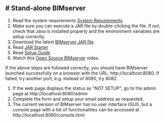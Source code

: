 ## # **Stand-alone BIMserver**

1. Read the system requirements [System Requirements](https://github.com/opensourceBIM/BIMserver/wiki/Requirements)
2. Make sure you can execute a JAR file by double-clicking the file. If not, check that Java is installed properly and the environment variables are setup correctly.
3. Download the latest [BIMserver JAR file](https://github.com/opensourceBIM/BIMserver/wiki/Download)
4. Read [JAR Starter](https://github.com/opensourceBIM/BIMserver/wiki/JAR-Starter)
5. Read [Setup Guide](https://github.com/opensourceBIM/BIMserver/wiki/Setup)
6. Watch this [Open Source BIMserver](http://www.youtube.com/watch?v=greB5jHi6JQ) video.

If the above steps are followed correctly, you should have BIMserver launched successfully on a browser with the URL: http://localhost:8080. If failed, try another port, e.g. instead of 8080, try 8082.

1. If the web page displays the status as "NOT SETUP", go to the admin page at http://localhost:8080/admin
2. Complete the form and setup your email address as requested.
3. The current version of BIMserver has no user interface (GUI), but a console page with a list of functionalities can be accessed at http://localhost:8080/console.html
